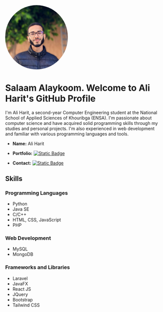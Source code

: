 <img src="aliharit.jpeg" alt="Ali Harit" style="width:200px;height:auto;border-radius:100px;">

# Salaam Alaykoom. Welcome to Ali Harit's GitHub Profile

I'm Ali Harit, a second-year Computer Engineering student at the National School of Applied Sciences of Khouribga (ENSA). I'm passionate about computer science and have acquired solid programming skills through my studies and personal projects. I'm also experienced in web development and familiar with various programming languages and tools.

- **Name:** Ali Harit

- **Portfolio:** <a href="https://itsali.me/Portfolio"><img alt="Static Badge" src="https://img.shields.io/badge/Portfolio%20itsali.me-000000"></a>

- **Contact:** <a href="https://www.linkedin.com/in/aliharit"><img alt="Static Badge" src="https://img.shields.io/badge/Linkedin%20Ali%20Harit-2d64bc"></a>


##  Skills

### Programming Languages
- Python
- Java SE
- C/C++
- HTML, CSS, JavaScript
- PHP

### Web Development
- MySQL
- MongoDB

### Frameworks and Libraries
- Laravel
- JavaFX
- React JS
- JQuery
- Bootstrap
- Tailwind CSS
